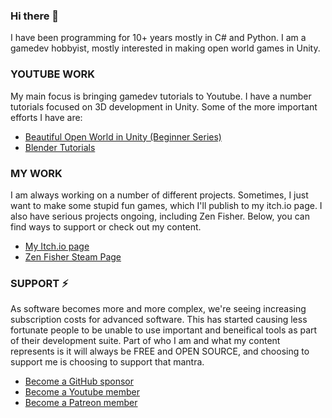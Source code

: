 ### Hi there 👋
I have been programming for 10+ years mostly in C# and Python. I am a gamedev hobbyist, mostly interested in making open world games in Unity.

### YOUTUBE WORK
My main focus is bringing gamedev tutorials to Youtube. I have a number tutorials focused on 3D development in Unity. Some of the more important efforts I have are:
- [Beautiful Open World in Unity (Beginner Series)](https://www.youtube.com/playlist?list=PLYvjPIZvaz-pBS9j8u9Ol0ixAid0-Bq_t)
- [Blender Tutorials](https://www.youtube.com/playlist?list=PLYvjPIZvaz-profQfHAhoFJbVGs6rIlvC)

### MY WORK
I am always working on a number of different projects. Sometimes, I just want to make some stupid fun games, which I'll publish to my itch.io page. I also have serious projects ongoing, including Zen Fisher. Below, you can find ways to support or check out my content.
- [My Itch.io page](https://spaderdabomb.itch.io/)
- [Zen Fisher Steam Page](https://store.steampowered.com/app/2552170/Zen_Fisher/)

### SUPPORT ⚡
As software becomes more and more complex, we're seeing increasing subscription costs for advanced software. This has started causing less fortunate people to be unable to use important and beneifical tools as part of their development suite. Part of who I am and what my content represents is it will always be FREE and OPEN SOURCE, and choosing to support me is choosing to support that mantra. 
- [Become a GitHub sponsor](https://github.com/sponsors/spaderdabomb)
- [Become a Youtube member](https://www.youtube.com/channel/UCRLa0eEG0rOR7APzAT1dPww/join)
- [Become a Patreon member](https://www.patreon.com/spaderdabomb)

<!--
**spaderdabomb/spaderdabomb** is a ✨ _special_ ✨ repository because its `README.md` (this file) appears on your GitHub profile.

Here are some ideas to get you started:

- 🔭 I’m currently working on ...
- 🌱 I’m currently learning ...
- 👯 I’m looking to collaborate on ...
- 🤔 I’m looking for help with ...
- 💬 Ask me about ...
- 📫 How to reach me: ...
- 😄 Pronouns: ...
- ⚡ Fun fact: ...
-->
